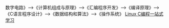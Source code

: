 数字电路》-->《计算机组成与原理》-->《汇编程序开发》-->《编译原理》-->《C语言程序设计》-->《数据结构和算法》-->《操作系统》
[Linux C编程一站式学习](https://docs.huihoo.com/c/linux-c-programming/)